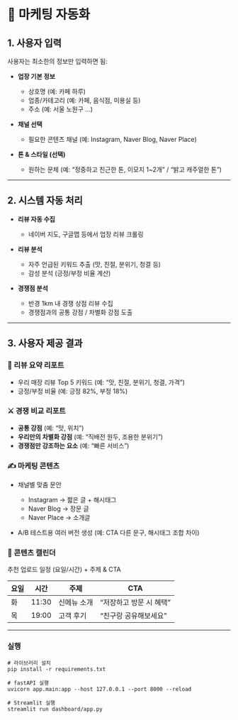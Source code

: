 # 📌 마케팅 자동화

## 1. 사용자 입력

사용자는 최소한의 정보만 입력하면 됨:

* **업장 기본 정보**

  * 상호명 (예: 카페 하루)
  * 업종/카테고리 (예: 카페, 음식점, 미용실 등)
  * 주소 (예: 서울 노원구 …)

* **채널 선택**

  * 필요한 콘텐츠 채널 (예: Instagram, Naver Blog, Naver Place)

* **톤 & 스타일 (선택)**

  * 원하는 문체 (예: “정중하고 친근한 톤, 이모지 1\~2개” / “밝고 캐주얼한 톤”)

---

## 2. 시스템 자동 처리

* **리뷰 자동 수집**

  * 네이버 지도, 구글맵 등에서 업장 리뷰 크롤링

* **리뷰 분석**

  * 자주 언급된 키워드 추출 (맛, 친절, 분위기, 청결 등)
  * 감성 분석 (긍정/부정 비율 계산)

* **경쟁점 분석**

  * 반경 1km 내 경쟁 상점 리뷰 수집
  * 경쟁점과의 공통 강점 / 차별화 강점 도출

---

## 3. 사용자 제공 결과

### 🔎 리뷰 요약 리포트

* 우리 매장 리뷰 Top 5 키워드
  (예: “맛, 친절, 분위기, 청결, 가격”)
* 긍정/부정 비율
  (예: 긍정 82%, 부정 18%)

### ⚔️ 경쟁 비교 리포트

* **공통 강점** (예: “맛, 위치”)
* **우리만의 차별화 강점** (예: “직배전 원두, 조용한 분위기”)
* **경쟁점만 강조하는 요소** (예: “빠른 서비스”)

### ✍️ 마케팅 콘텐츠

* 채널별 맞춤 문안

  * Instagram → 짧은 글 + 해시태그
  * Naver Blog → 장문 글
  * Naver Place → 소개글
* A/B 테스트용 여러 버전 생성
  (예: CTA 다른 문구, 해시태그 조합 차이)

### 📅 콘텐츠 캘린더

추천 업로드 일정 (요일/시간) + 주제 & CTA

| 요일 | 시간    | 주제     | CTA            |
| -- | ----- | ------ | -------------- |
| 화  | 11:30 | 신메뉴 소개 | “저장하고 방문 시 혜택” |
| 목  | 19:00 | 고객 후기  | “친구랑 공유해보세요”   |

---


### 실행
```
# 라이브러리 설치
pip install -r requirements.txt

# fastAPI 실행
uvicorn app.main:app --host 127.0.0.1 --port 8000 --reload

# Streamlit 실행
streamlit run dashboard/app.py
```
